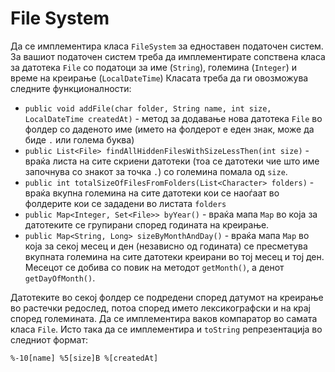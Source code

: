 # File System

<p>Да се имплементира класа <code>FileSystem</code> за едноставен податочен систем. За вашиот податочен систем треба да имплементирате сопствена класа за датотека <code>File</code> со податоци за име (<code>String</code>), големина (<code>Integer</code>) и време на креирање (<code>LocalDateTime</code>) Класата треба да ги овозможува следните функционалности:</p>

<ul>
<li><code>public void addFile(char folder, String name, int size, LocalDateTime createdAt)</code> - метод за додавање нова датотека <code>File</code> во фолдер со даденото име (името на фолдерот е еден знак, може да биде <code>.</code> или голема буква)</li>
<li><code>public List&lt;File&gt; findAllHiddenFilesWithSizeLessThen(int size)</code> - враќа листа на сите скриени датотеки (тоа се датотеки чие што име започнува со знакот за точка <code>.</code>) со големина помала од <code>size</code>.</li>
<li><code>public int totalSizeOfFilesFromFolders(List&lt;Character&gt; folders)</code> - враќа вкупна големина на сите датотеки кои се наоѓаат во фолдерите кои се зададени во листата <code>folders</code></li>
<li><code>public Map&lt;Integer, Set&lt;File&gt;&gt; byYear()</code> - враќа мапа <code>Map</code> во која за датотеките се групирани според годината на креирање.</li>
<li><code>public Map&lt;String, Long&gt; sizeByMonthAndDay()</code> - враќа мапа <code>Map</code> во која за секој месец и ден (независно од годината) се пресметува вкупната големина на сите датотеки креирани во тој месец и тој ден. Месецот се добива со повик на методот <code>getMonth()</code>, а денот <code>getDayOfMonth()</code>.</li>
</ul>

<p>Датотеките во секој фолдер се подредени според датумот на креирање во растечки редослед, потоа според името лексикографски и на крај според големината. Да се имплементира ваков компаратор во самата класа <code>File</code>. Исто така да се имплементира и <code>toString</code> репрезентација во следниот формат:</p>

<p><code>%-10[name] %5[size]B %[createdAt]</code></p>